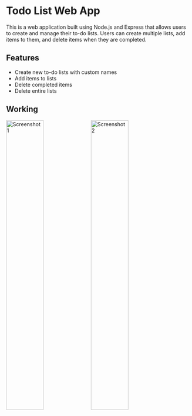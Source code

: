 # Todo List Web App

This is a web application built using Node.js and Express that allows users to create and manage their to-do lists. Users can create multiple lists, add items to them, and delete items when they are completed.

## Features

- Create new to-do lists with custom names
- Add items to lists
- Delete completed items
- Delete entire lists

## Working
<img src="https://user-images.githubusercontent.com/101948218/231284042-2f614563-9241-42a6-b08d-9f8bb5934bb7.png" alt="Screenshot 1" width="45%"> <img src="https://user-images.githubusercontent.com/101948218/231284050-3fc019d6-12d3-4b54-890e-2f9aa11249dd.png" alt="Screenshot 2" width="45%">

